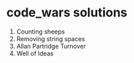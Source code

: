 # code_wars solutions

1. Counting sheeps
2. Removing string spaces
3. Allan Partridge Turnover
4. Well of Ideas
